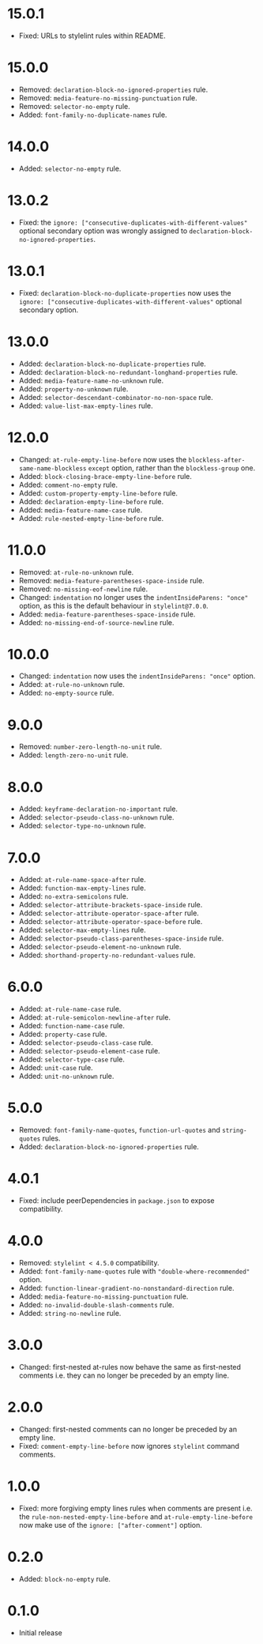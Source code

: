# 15.0.1

-   Fixed: URLs to stylelint rules within README.

# 15.0.0

-   Removed: `declaration-block-no-ignored-properties` rule.
-   Removed: `media-feature-no-missing-punctuation` rule.
-   Removed: `selector-no-empty` rule.
-   Added: `font-family-no-duplicate-names` rule.

# 14.0.0

-   Added: `selector-no-empty` rule.

# 13.0.2

-   Fixed: the `ignore: ["consecutive-duplicates-with-different-values"` optional secondary option was wrongly assigned to `declaration-block-no-ignored-properties`.

# 13.0.1

-   Fixed: `declaration-block-no-duplicate-properties` now uses the `ignore: ["consecutive-duplicates-with-different-values"` optional secondary option.

# 13.0.0

-   Added: `declaration-block-no-duplicate-properties` rule.
-   Added: `declaration-block-no-redundant-longhand-properties` rule.
-   Added: `media-feature-name-no-unknown` rule.
-   Added: `property-no-unknown` rule.
-   Added: `selector-descendant-combinator-no-non-space` rule.
-   Added: `value-list-max-empty-lines` rule.

# 12.0.0

-   Changed: `at-rule-empty-line-before` now uses the `blockless-after-same-name-blockless` `except` option, rather than the `blockless-group` one.
-   Added: `block-closing-brace-empty-line-before` rule.
-   Added: `comment-no-empty` rule.
-   Added: `custom-property-empty-line-before` rule.
-   Added: `declaration-empty-line-before` rule.
-   Added: `media-feature-name-case` rule.
-   Added: `rule-nested-empty-line-before` rule.

# 11.0.0

-   Removed: `at-rule-no-unknown` rule.
-   Removed: `media-feature-parentheses-space-inside` rule.
-   Removed: `no-missing-eof-newline` rule.
-   Changed: `indentation` no longer uses the `indentInsideParens: "once"` option, as this is the default behaviour in `stylelint@7.0.0`.
-   Added: `media-feature-parentheses-space-inside` rule.
-   Added: `no-missing-end-of-source-newline` rule.

# 10.0.0

-   Changed: `indentation` now uses the `indentInsideParens: "once"` option.
-   Added: `at-rule-no-unknown` rule.
-   Added: `no-empty-source` rule.

# 9.0.0

-   Removed: `number-zero-length-no-unit` rule.
-   Added: `length-zero-no-unit` rule.

# 8.0.0

-   Added: `keyframe-declaration-no-important` rule.
-   Added: `selector-pseudo-class-no-unknown` rule.
-   Added: `selector-type-no-unknown` rule.

# 7.0.0

-   Added: `at-rule-name-space-after` rule.
-   Added: `function-max-empty-lines` rule.
-   Added: `no-extra-semicolons` rule.
-   Added: `selector-attribute-brackets-space-inside` rule.
-   Added: `selector-attribute-operator-space-after` rule.
-   Added: `selector-attribute-operator-space-before` rule.
-   Added: `selector-max-empty-lines` rule.
-   Added: `selector-pseudo-class-parentheses-space-inside` rule.
-   Added: `selector-pseudo-element-no-unknown` rule.
-   Added: `shorthand-property-no-redundant-values` rule.

# 6.0.0

-   Added: `at-rule-name-case` rule.
-   Added: `at-rule-semicolon-newline-after` rule.
-   Added: `function-name-case` rule.
-   Added: `property-case` rule.
-   Added: `selector-pseudo-class-case` rule.
-   Added: `selector-pseudo-element-case` rule.
-   Added: `selector-type-case` rule.
-   Added: `unit-case` rule.
-   Added: `unit-no-unknown` rule.

# 5.0.0

-   Removed: `font-family-name-quotes`, `function-url-quotes` and `string-quotes` rules.
-   Added: `declaration-block-no-ignored-properties` rule.

# 4.0.1

-   Fixed: include peerDependencies in `package.json` to expose compatibility.

# 4.0.0

-   Removed: `stylelint < 4.5.0` compatibility.
-   Added: `font-family-name-quotes` rule with `"double-where-recommended"` option.
-   Added: `function-linear-gradient-no-nonstandard-direction` rule.
-   Added: `media-feature-no-missing-punctuation` rule.
-   Added: `no-invalid-double-slash-comments` rule.
-   Added: `string-no-newline` rule.

# 3.0.0

-   Changed: first-nested at-rules now behave the same as first-nested comments i.e. they can no longer be preceded by an empty line.

# 2.0.0

-   Changed: first-nested comments can no longer be preceded by an empty line.
-   Fixed: `comment-empty-line-before` now ignores `stylelint` command comments.

# 1.0.0

-   Fixed: more forgiving empty lines rules when comments are present i.e. the `rule-non-nested-empty-line-before` and `at-rule-empty-line-before` now make use of the `ignore: ["after-comment"]` option.

# 0.2.0

-   Added: `block-no-empty` rule.

# 0.1.0

-   Initial release
